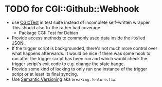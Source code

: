 TODO for CGI::Github::Webhook
=============================

* use [CGI::Test](https://metacpan.org/pod/CGI::Test) in test suite
  instead of incomplete self-written wrapper. This should also fix the
  rather bad coverage.
  * Package CGI::Test for Debian
* Provide access methods to commonly used data inside the `POST`ed JSON.
* If the trigger script is backgrounded, there's not much more control
  over what happens afterwards. It would be nice if there was some
  hook to run after the trigger script has been run and which would
  check the trigger script's exit code to e.g. change the state badge.
* Provide some kind of locking to only run one instance of the trigger
  script or at least its final syncing.
* Use [Semantic Versioning](https://semver.org/) aka `breaking.feature.fix`.
